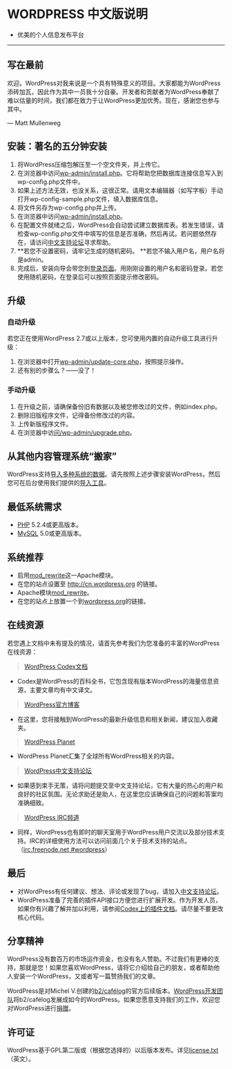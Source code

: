 # WORDPRESS 中文版说明
- 优美的个人信息发布平台

---

## 写在最前

欢迎。WordPress对我来说是一个具有特殊意义的项目。大家都能为WordPress添砖加瓦，因此作为其中一员我十分自豪。开发者和贡献者为WordPress奉献了难以估量的时间，我们都在致力于让WordPress更加优秀。现在，感谢您也参与其中。

— Matt Mullenweg

## 安装：著名的五分钟安装

1. 将WordPress压缩包解压至一个空文件夹，并上传它。
2. 在浏览器中访问[wp-admin/install.php](./wp-admin/install.php)。它将帮助您把数据库连接信息写入到wp-config.php文件中。
  1. 如果上述方法无效，也没关系，这很正常。请用文本编辑器（如写字板）手动打开wp-config-sample.php文件，填入数据库信息。
  2. 将文件另存为wp-config.php并上传。
  3. 在浏览器中访问[wp-admin/install.php](./wp-admin/install.php)。
3. 在配置文件就绪之后，WordPress会自动尝试建立数据库表。若发生错误，请检查wp-config.php文件中填写的信息是否准确，然后再试。若问题依然存在，请访问[中文支持论坛](https://zh-cn.forums.wordpress.org/)寻求帮助。
4. **若您不设置密码，请牢记生成的随机密码。 **若您不输入用户名，用户名将是admin。
5. 完成后，安装向导会带您到[登录页面](./wp-login.php)。用刚刚设置的用户名和密码登录。若您使用随机密码，在登录后可以按照页面提示修改密码。

## 升级
### 自动升级
若您正在使用WordPress 2.7或以上版本，您可使用内置的自动升级工具进行升级：
1. 在浏览器中打开[wp-admin/update-core.php](./wp-admin/update-core.php)，按照提示操作。
2. 还有别的步骤么？——没了！

### 手动升级
1. 在升级之前，请确保备份旧有数据以及被您修改过的文件，例如index.php。
2. 删除旧版程序文件，记得备份修改过的内容。
3. 上传新版程序文件。
4. 在浏览器中访[问/wp-admin/upgrade.php](./wp-admin/upgrade.php)。

## 从其他内容管理系统“搬家”
WordPress支持[导入多种系统的数据](http://codex.wordpress.org/Importing_Content)。请先按照上述步骤安装WordPress，然后您可在后台使用我们提供的[导入工具](./wp-admin/import.php)。

## 最低系统需求
- [PHP](http://php.net/) 5.2.4或更高版本。
- [MySQL](http://www.mysql.com/) 5.0或更高版本。

## 系统推荐
- 启用[mod_rewrite](http://httpd.apache.org/docs/2.2/mod/mod_rewrite.html)这一Apache模块。
- 在您的站点设置至 http://cn.wordpress.org 的链接。
- Apache模块[mod_rewrite](http://httpd.apache.org/docs/2.2/mod/mod_rewrite.html)。
- 在您的站点上放置一个到[wordpress.org](https://wordpress.org/)的链接。

## 在线资源
若您遇上文档中未有提及的情况，请首先参考我们为您准备的丰富的WordPress在线资源：

> [WordPress Codex文档](http://codex.wordpress.org/)<br>
  * Codex是WordPress的百科全书，它包含现有版本WordPress的海量信息资源，主要文章均有中文译文。<br>
  
> [WordPress官方博客](https://wordpress.org/news/)<br>
  * 在这里，您将接触到WordPress的最新升级信息和相关新闻，建议加入收藏夹。<br>
  
> [WordPress Planet](https://planet.wordpress.org/)<br>
  * WordPress Planet汇集了全球所有WordPress相关的内容。<br>
  
> [WordPress中文支持论坛](https://zh-cn.forums.wordpress.org/forum/issues)<br>
  * 如果感到束手无策，请将问题提交至中文支持论坛，它有大量的热心的用户和良好的社区氛围。无论求助还是助人，在这里您应该确保自己的问题和答案均准确细致。<br>
 
> [WordPress IRC频道](http://codex.wordpress.org/IRC)<br>
  * 同样，WordPress也有即时的聊天室用于WordPress用户交流以及部分技术支持。IRC的详细使用方法可以访问前面几个关于技术支持的站点。（[irc.freenode.net #wordpress](irc://irc.freenode.net/wordpress)）<br>

## 最后
- 对WordPress有任何建议、想法、评论或发现了bug，请加入[中文支持论坛](http://zh-cn.forums.wordpress.org/)。
- WordPress准备了完善的插件API接口方便您进行扩展开发。作为开发人员，如果你有兴趣了解并加以利用，请参阅[Codex上的插件文档](http://codex.wordpress.org/Plugin_API)。请尽量不要更改核心代码。

## 分享精神
WordPress没有数百万的市场运作资金，也没有名人赞助。不过我们有更棒的支持，那就是您！如果您喜欢WordPress，请将它介绍给自己的朋友，或者帮助他人安装一个WordPress，又或者写一篇赞扬我们的文章。

WordPress是对Michel V.创建的[b2/cafélog](http://cafelog.com/)的官方后续版本。[WordPress开发团队](http://wordpress.org/about/)将b2/cafélog发展成如今的WordPress。如果您愿意支持我们的工作，欢迎您对WordPress进行[捐赠](http://wordpress.org/donate/)。

## 许可证
WordPress基于GPL第二版或（根据您选择的）以后版本发布。详见[license.txt](./license.txt)（英文）。

